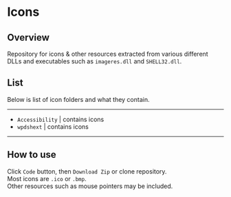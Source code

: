 # Icons

## Overview

Repository for icons & other resources extracted from various different DLLs and executables such as `imageres.dll` and `SHELL32.dll`.

## List
Below is list of icon folders and what they contain.

<hr>

- `Accessibility` | contains icons
- `wpdshext` | contains icons

<hr>

## How to use
Click `Code` button, then `Download Zip` or clone repository.     
Most icons are `.ico` or `.bmp`.       
Other resources such as mouse pointers may be included.     
